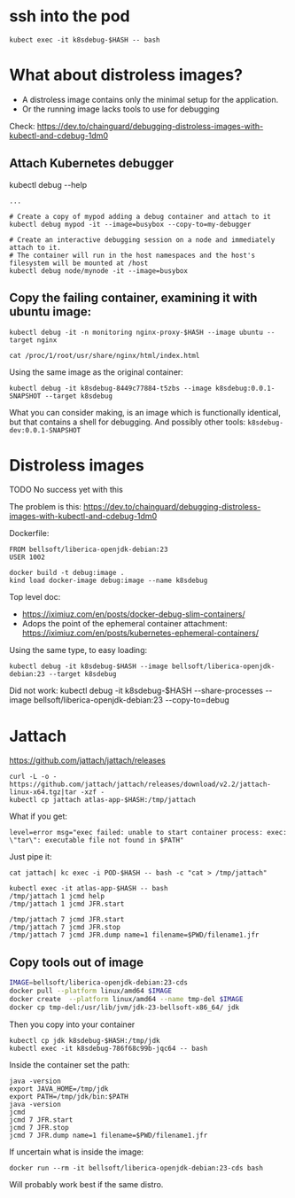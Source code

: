 # ssh into the pod

    kubect exec -it k8sdebug-$HASH -- bash

# What about distroless images?

- A distroless image contains only the minimal setup for the application.
- Or the running image lacks tools to use for debugging 

Check: https://dev.to/chainguard/debugging-distroless-images-with-kubectl-and-cdebug-1dm0


## Attach Kubernetes debugger

kubectl debug --help

    ...

    # Create a copy of mypod adding a debug container and attach to it
    kubectl debug mypod -it --image=busybox --copy-to=my-debugger
   
    # Create an interactive debugging session on a node and immediately attach to it.
    # The container will run in the host namespaces and the host's filesystem will be mounted at /host
    kubectl debug node/mynode -it --image=busybox

## Copy the failing container, examining it with ubuntu image:

    kubectl debug -it -n monitoring nginx-proxy-$HASH --image ubuntu --target nginx
    
    cat /proc/1/root/usr/share/nginx/html/index.html

Using the same image as the original container:

    kubectl debug -it k8sdebug-8449c77884-t5zbs --image k8sdebug:0.0.1-SNAPSHOT --target k8sdebug

What you can consider making, is an image which is functionally identical, but that
contains a shell for debugging. And possibly other tools: `k8sdebug-dev:0.0.1-SNAPSHOT`

# Distroless images

TODO No success yet with this

The problem is this:
https://dev.to/chainguard/debugging-distroless-images-with-kubectl-and-cdebug-1dm0

Dockerfile:

    FROM bellsoft/liberica-openjdk-debian:23
    USER 1002

```shell
docker build -t debug:image .
kind load docker-image debug:image --name k8sdebug
```

Top level doc:
- https://iximiuz.com/en/posts/docker-debug-slim-containers/
- Adops the point of the ephemeral container attachment:
  https://iximiuz.com/en/posts/kubernetes-ephemeral-containers/

Using the same type, to easy loading:
```shell
kubectl debug -it k8sdebug-$HASH --image bellsoft/liberica-openjdk-debian:23 --target k8sdebug
```

Did not work:
kubectl debug -it k8sdebug-$HASH --share-processes --image bellsoft/liberica-openjdk-debian:23 --copy-to=debug 

# Jattach

https://github.com/jattach/jattach/releases

```shell
curl -L -o - https://github.com/jattach/jattach/releases/download/v2.2/jattach-linux-x64.tgz|tar -xzf -
kubectl cp jattach atlas-app-$HASH:/tmp/jattach
```

What if you get:

```
level=error msg="exec failed: unable to start container process: exec: \"tar\": executable file not found in $PATH"
```
Just pipe it:
```
cat jattach| kc exec -i POD-$HASH -- bash -c "cat > /tmp/jattach" 
```



```
kubectl exec -it atlas-app-$HASH -- bash
/tmp/jattach 1 jcmd help
/tmp/jattach 1 jcmd JFR.start
```

```
/tmp/jattach 7 jcmd JFR.start
/tmp/jattach 7 jcmd JFR.stop
/tmp/jattach 7 jcmd JFR.dump name=1 filename=$PWD/filename1.jfr
```

## Copy tools out of image

```bash
IMAGE=bellsoft/liberica-openjdk-debian:23-cds
docker pull --platform linux/amd64 $IMAGE
docker create  --platform linux/amd64 --name tmp-del $IMAGE
docker cp tmp-del:/usr/lib/jvm/jdk-23-bellsoft-x86_64/ jdk
```

Then you copy into your container
```
kubectl cp jdk k8sdebug-$HASH:/tmp/jdk
kubectl exec -it k8sdebug-786f68c99b-jqc64 -- bash
```
Inside the container set the path:
```
java -version
export JAVA_HOME=/tmp/jdk
export PATH=/tmp/jdk/bin:$PATH
java -version
jcmd
jcmd 7 JFR.start
jcmd 7 JFR.stop
jcmd 7 JFR.dump name=1 filename=$PWD/filename1.jfr
```

If uncertain what is inside the image:
```
docker run --rm -it bellsoft/liberica-openjdk-debian:23-cds bash
```

Will probably work best if the same distro.
